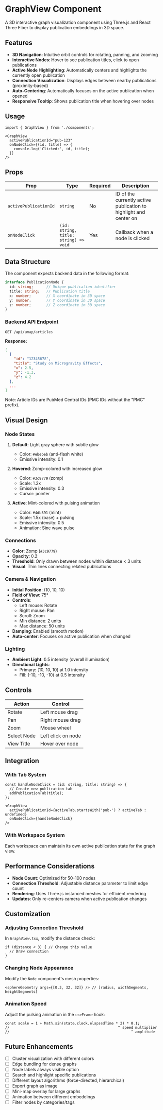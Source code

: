 # GraphView Component

A 3D interactive graph visualization component using Three.js and React Three Fiber to display publication embeddings in 3D space.

## Features

- **3D Navigation**: Intuitive orbit controls for rotating, panning, and zooming
- **Interactive Nodes**: Hover to see publication titles, click to open publications
- **Active Node Highlighting**: Automatically centers and highlights the currently open publication
- **Connection Visualization**: Displays edges between nearby publications (proximity-based)
- **Auto-Centering**: Automatically focuses on the active publication when opened
- **Responsive Tooltip**: Shows publication title when hovering over nodes

## Usage

```tsx
import { GraphView } from './components';

<GraphView
  activePublicationId="pub-123"
  onNodeClick={(id, title) => {
    console.log('Clicked:', id, title);
  }}
/>
```

## Props

| Prop | Type | Required | Description |
|------|------|----------|-------------|
| `activePublicationId` | `string` | No | ID of the currently active publication to highlight and center on |
| `onNodeClick` | `(id: string, title: string) => void` | Yes | Callback when a node is clicked |

## Data Structure

The component expects backend data in the following format:

```typescript
interface PublicationNode {
  id: string;      // Unique publication identifier
  title: string;   // Publication title
  x: number;       // X coordinate in 3D space
  y: number;       // Y coordinate in 3D space
  z: number;       // Z coordinate in 3D space
}
```

### Backend API Endpoint

```
GET /api/umap/articles
```

**Response:**
```json
[
  {
    "id": "12345678",
    "title": "Study on Microgravity Effects",
    "x": 2.5,
    "y": -1.3,
    "z": 4.2
  },
  ...
]
```

Note: Article IDs are PubMed Central IDs (PMC IDs without the "PMC" prefix).

## Visual Design

### Node States

1. **Default**: Light gray sphere with subtle glow
   - Color: `#ebebeb` (anti-flash white)
   - Emissive intensity: 0.1

2. **Hovered**: Zomp-colored with increased glow
   - Color: `#3c9779` (zomp)
   - Scale: 1.2x
   - Emissive intensity: 0.3
   - Cursor: pointer

3. **Active**: Mint-colored with pulsing animation
   - Color: `#4db391` (mint)
   - Scale: 1.5x (base) + pulsing
   - Emissive intensity: 0.5
   - Animation: Sine wave pulse

### Connections

- **Color**: Zomp (`#3c9779`)
- **Opacity**: 0.2
- **Threshold**: Only drawn between nodes within distance < 3 units
- **Visual**: Thin lines connecting related publications

### Camera & Navigation

- **Initial Position**: (10, 10, 10)
- **Field of View**: 75°
- **Controls**:
  - Left mouse: Rotate
  - Right mouse: Pan
  - Scroll: Zoom
  - Min distance: 2 units
  - Max distance: 50 units
- **Damping**: Enabled (smooth motion)
- **Auto-center**: Focuses on active publication when changed

### Lighting

- **Ambient Light**: 0.5 intensity (overall illumination)
- **Directional Lights**: 
  - Primary: (10, 10, 10) at 1.0 intensity
  - Fill: (-10, -10, -10) at 0.5 intensity

## Controls

| Action | Control |
|--------|---------|
| Rotate | Left mouse drag |
| Pan | Right mouse drag |
| Zoom | Mouse wheel |
| Select Node | Left click on node |
| View Title | Hover over node |

## Integration

### With Tab System

```tsx
const handleNodeClick = (id: string, title: string) => {
  // Create new publication tab
  addPublicationTab(title);
};

<GraphView
  activePublicationId={activeTab.startsWith('pub-') ? activeTab : undefined}
  onNodeClick={handleNodeClick}
/>
```

### With Workspace System

Each workspace can maintain its own active publication state for the graph view.

## Performance Considerations

- **Node Count**: Optimized for 50-100 nodes
- **Connection Threshold**: Adjustable distance parameter to limit edge count
- **Rendering**: Uses Three.js instanced meshes for efficient rendering
- **Updates**: Only re-centers camera when active publication changes

## Customization

### Adjusting Connection Threshold

In `GraphView.tsx`, modify the distance check:

```tsx
if (distance < 3) { // Change this value
  // Draw connection
}
```

### Changing Node Appearance

Modify the `Node` component's mesh properties:

```tsx
<sphereGeometry args={[0.3, 32, 32]} /> // [radius, widthSegments, heightSegments]
```

### Animation Speed

Adjust the pulsing animation in the `useFrame` hook:

```tsx
const scale = 1 + Math.sin(state.clock.elapsedTime * 2) * 0.1;
//                                                  ^ speed multiplier
//                                                        ^ amplitude
```

## Future Enhancements

- [ ] Cluster visualization with different colors
- [ ] Edge bundling for dense graphs
- [ ] Node labels always visible option
- [ ] Search and highlight specific publications
- [ ] Different layout algorithms (force-directed, hierarchical)
- [ ] Export graph as image
- [ ] Mini-map overlay for large graphs
- [ ] Animation between different embeddings
- [ ] Filter nodes by categories/tags

